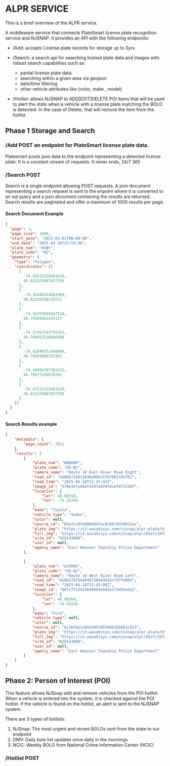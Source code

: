 # ALPR SERVICE
This is a brief overview of the ALPR service.

A middleware service that connects PlateSmart license plate recognition service and NJSNAP.
It provides an API with the following endpoints:

- /Add: accepts License plate records for storage up to 3yrs
- /Search:  a search api for searching license plate data and images with robust search capabilities such as:
  - partial license plate data.
  - searching within a given area via geojson
  - date/time filtering
  - other vehicle attributes like (color, make , model)

- /Hotlist: allows NJSNAP to ADD|EDIT|DELETE POI items that will be used to alert the state when a vehicle with a license plate matching the BOLO is detected. In the case of Delete, that will remove the item from the hotlist.

## Phase 1 Storage and Search

### /Add POST an endpoint for PlateSmart license plate data.

Platesmart posts json data to the endpoint representing a detected license plate. It is a constant stream of requests.
It never ends, 24/7 365

### /Search POST

Search is a single endpoint allowing POST requests. A json document representing a search request is sent to the enpoint where it is converted to an sql query and a json document containing the results are returned.
Search results are paginated and offer a maximum of 1000 results per page.

#### Search Document Example
```json
{
  "page": 1,
  "page_size": 1000,
  "start_date": "2025-03-01T00:00:00",
  "end_date": "2025-03-30T23:59:00",
  "plate_num": "A%B%",
  "plate_code": "NJ",
  "geometry": {
    "type": "Polygon",
    "coordinates": [[
      [
        -74.41513328481629,
        40.821574087857705
      ],
      [
        -74.36449324881904,
        40.82226769139721
      ],
      [
        -74.34753685667518,
        40.79365052431127
      ],
      [
        -74.37457542793163,
        40.769012536988306
      ],
      [
        -74.42040351480696,
        40.76883899762962
      ],
      [
        -74.44056787303212,
        40.79677299678702
      ],
      [
        -74.41513328481629,
        40.821574087857705
      ]
    ]]
  }
}

```

#### Search Results example

```json
{
    "metadata": {
        "page_count": 7011
    },
    "results": [
        {
            "plate_num": "A88UDR",
            "plate_code": "US-NJ",
            "camera_name": "Route 10 East River Road Right",
            "read_id": "5e00b710413846e09b327b7881165fb2",
            "read_time": "2025-04-18T21:47:43Z",
            "image_id": "570e447a40df4297a8787dc6f8f153bf",
            "location": {
                "lat": 40.80318,
                "lon": -74.36394
            },
            "make": "Toyota",
            "vehicle_type": "Sedan",
            "color": null,
            "source_id": "b5e7c19fdd0b4d97ac9c687d339621ec",
            "plate_img": "https://s3.wasabisys.com/njsnap/alpr-plate/b5e7c19fdd0b4d97ac9c687d339621ec",
            "full_img": "https://s3.wasabisys.com/njsnap/alpr/b5e7c19fdd0b4d97ac9c687d339621ec/12345567",
            "site_id": "NJ0141000",
            "user_id": null,
            "agency_name": "East Hanover Township Police Department"
        },

        {
            "plate_num": "A25RKE",
            "plate_code": "US-NJ",
            "camera_name": "Route 10 West River Road Left",
            "read_id": "916b1f97b4e048728443643cfd7f4003",
            "read_time": "2025-04-18T21:45:06Z",
            "image_id": "667c77c5d24648959eb03e173d91eda1",
            "location": {
                "lat": 40.80264,
                "lon": -74.36226
            },
            "make": "Ford",
            "vehicle_type": null,
            "color": null,
            "source_id": "8c1bfde1a9914d5c85546b3db0b1c913",
            "plate_img": "https://s3.wasabisys.com/njsnap/alpr-plate/b5e7c19fdd0b4d97ac9c687d339621ec",
            "full_img": "https://s3.wasabisys.com/njsnap/alpr/b5e7c19fdd0b4d97ac9c687d339621ec/12345567",
            "site_id": "NJ0141000",
            "user_id": null,
            "agency_name": "East Hanover Township Police Department"
        }
    ]
}
```

## Phase 2:  Person of Interest (POI)

This feature allows NJSnap add and remove vehicles from the POI hotlist. When a vehicle is entered into the system, it is checked against the POI hotlist. If the vehicle is found on the hotlist, an alert is sent to the NJSNAP system.

 There are 3 types of hotlists:
 1. NJSnap: The most urgent and recent BOLOs sent from the state to our endpoint
 2. DMV: Daily bolo list updates once daily in the mornings
 3. NCIC: Weekly BOLO from National Crime Information Center (NCIC)


### /Hotlist POST

```json



```
